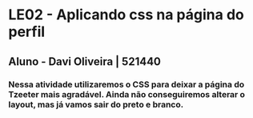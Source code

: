 # LE02 - Aplicando css na página do perfil

## Aluno - Davi Oliveira | 521440

### Nessa atividade utilizaremos o CSS para deixar a página do Tzeeter mais agradável. Ainda não conseguiremos alterar o layout, mas já vamos sair do preto e branco.
